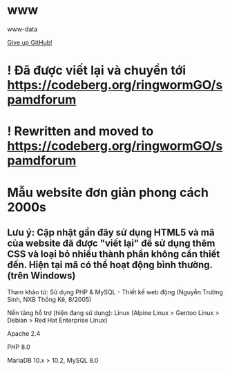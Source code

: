 # www
www-data

[Give up GitHub!](https://sfconservancy.org/GiveUpGitHub/)

# ! Đã được viết lại và chuyển tới https://codeberg.org/ringwormGO/spamdforum

# ! Rewritten and moved to https://codeberg.org/ringwormGO/spamdforum

# Mẫu website đơn giản phong cách 2000s

## Lưu ý: Cập nhật gần đây sử dụng HTML5 và mã của website đã được "viết lại" để sử dụng thêm CSS và loại bỏ nhiều thành phần không cần thiết đến. Hiện tại mã có thể hoạt động bình thường. (trên Windows)

Tham khảo từ: Sử dụng PHP & MySQL - Thiết kế web động (Nguyễn Trường Sinh, NXB Thống Kê, 8/2005)

Nền tảng hỗ trợ (hiện đang sử dụng): 
Linux (Alpine Linux > Gentoo Linux > Debian > Red Hat Enterprise Linux)

Apache 2.4

PHP 8.0

MariaDB 10.x > 10.2, MySQL 8.0
